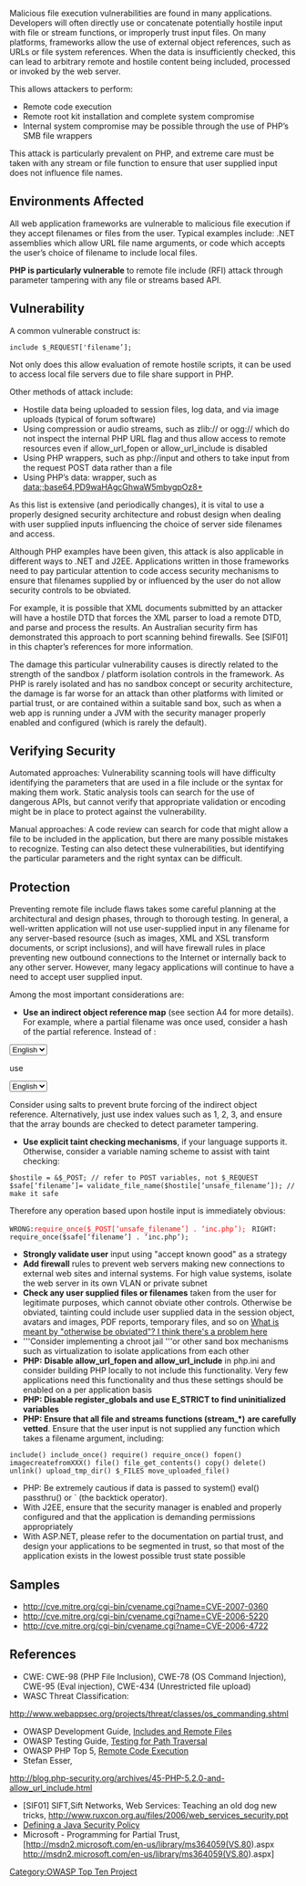 Malicious file execution vulnerabilities are found in many applications.
Developers will often directly use or concatenate potentially hostile
input with file or stream functions, or improperly trust input files. On
many platforms, frameworks allow the use of external object references,
such as URLs or file system references. When the data is insufficiently
checked, this can lead to arbitrary remote and hostile content being
included, processed or invoked by the web server.

This allows attackers to perform:

  - Remote code execution
  - Remote root kit installation and complete system compromise
  - Internal system compromise may be possible through the use of PHP’s
    SMB file wrappers

This attack is particularly prevalent on PHP, and extreme care must be
taken with any stream or file function to ensure that user supplied
input does not influence file names.

## Environments Affected

All web application frameworks are vulnerable to malicious file
execution if they accept filenames or files from the user. Typical
examples include: .NET assemblies which allow URL file name arguments,
or code which accepts the user’s choice of filename to include local
files.

**PHP is particularly vulnerable** to remote file include (RFI) attack
through parameter tampering with any file or streams based API.

## Vulnerability

A common vulnerable construct is:

`include $_REQUEST['filename’];`

Not only does this allow evaluation of remote hostile scripts, it can be
used to access local file servers due to file share support in PHP.

Other methods of attack include:

  - Hostile data being uploaded to session files, log data, and via
    image uploads (typical of forum software)
  - Using compression or audio streams, such as zlib:// or ogg:// which
    do not inspect the internal PHP URL flag and thus allow access to
    remote resources even if allow_url_fopen or allow_url_include is
    disabled
  - Using PHP wrappers, such as php://input and others to take input
    from the request POST data rather than a file
  - Using PHP’s data: wrapper, such as
    <data:;base64,PD9waHAgcGhwaW5mbygpOz8+>

As this list is extensive (and periodically changes), it is vital to use
a properly designed security architecture and robust design when dealing
with user supplied inputs influencing the choice of server side
filenames and access.

Although PHP examples have been given, this attack is also applicable in
different ways to .NET and J2EE. Applications written in those
frameworks need to pay particular attention to code access security
mechanisms to ensure that filenames supplied by or influenced by the
user do not allow security controls to be obviated.

For example, it is possible that XML documents submitted by an attacker
will have a hostile DTD that forces the XML parser to load a remote DTD,
and parse and process the results. An Australian security firm has
demonstrated this approach to port scanning behind firewalls. See
\[SIF01\] in this chapter’s references for more information.

The damage this particular vulnerability causes is directly related to
the strength of the sandbox / platform isolation controls in the
framework. As PHP is rarely isolated and has no sandbox concept or
security architecture, the damage is far worse for an attack than other
platforms with limited or partial trust, or are contained within a
suitable sand box, such as when a web app is running under a JVM with
the security manager properly enabled and configured (which is rarely
the default).

## Verifying Security

Automated approaches: Vulnerability scanning tools will have difficulty
identifying the parameters that are used in a file include or the syntax
for making them work. Static analysis tools can search for the use of
dangerous APIs, but cannot verify that appropriate validation or
encoding might be in place to protect against the vulnerability.

Manual approaches: A code review can search for code that might allow a
file to be included in the application, but there are many possible
mistakes to recognize. Testing can also detect these vulnerabilities,
but identifying the particular parameters and the right syntax can be
difficult.

## Protection

Preventing remote file include flaws takes some careful planning at the
architectural and design phases, through to thorough testing. In
general, a well-written application will not use user-supplied input in
any filename for any server-based resource (such as images, XML and XSL
transform documents, or script inclusions), and will have firewall rules
in place preventing new outbound connections to the Internet or
internally back to any other server. However, many legacy applications
will continue to have a need to accept user supplied input.

Among the most important considerations are:

  - **Use an indirect object reference map** (see section A4 for more
    details). For example, where a partial filename was once used,
    consider a hash of the partial reference. Instead of :

<code><select name=”language”>
`   `<option value=”English”>`English`</option></code>

use

<code><select name=”language”>
`   `<option value=”78463a384a5aa4fad5fa73e2f506ecfc”>`English`</option></code>

Consider using salts to prevent brute forcing of the indirect object
reference. Alternatively, just use index values such as 1, 2, 3, and
ensure that the array bounds are checked to detect parameter tampering.

  - **Use explicit taint checking mechanisms**, if your language
    supports it. Otherwise, consider a variable naming scheme to assist
    with taint checking:

`$hostile = &$_POST; // refer to POST variables, not $_REQUEST`
`$safe[‘filename’]= validate_file_name($hostile[‘unsafe_filename’]); //
make it safe`

Therefore any operation based upon hostile input is immediately obvious:

` WRONG:
 `<span style="color: red">`require_once($_POST[‘unsafe_filename’] .
‘inc.php’);`</span>` `
`RIGHT: require_once($safe[‘filename’] . ‘inc.php’);`

  - **Strongly validate user** input using "accept known good" as a
    strategy
  - **Add firewall** rules to prevent web servers making new connections
    to external web sites and internal systems. For high value systems,
    isolate the web server in its own VLAN or private subnet
  - **Check any user supplied files or filenames** taken from the user
    for legitimate purposes, which cannot obviate other controls.
    Otherwise be obviated, tainting could include user supplied data in
    the session object, avatars and images, PDF reports, temporary
    files, and so on [What is meant by "otherwise be obviated"? I think
    there's a problem here](category:FIXME "wikilink")
  - '''Consider implementing a chroot jail '''or other sand box
    mechanisms such as virtualization to isolate applications from each
    other
  - **PHP:** **Disable allow_url_fopen and allow_url_include** in
    php.ini and consider building PHP locally to not include this
    functionality. Very few applications need this functionality and
    thus these settings should be enabled on a per application basis
  - **PHP: Disable register_globals and use E_STRICT to find
    uninitialized variables**
  - **PHP: Ensure that all file and streams functions (stream_\*)**
    **are carefully vetted**. Ensure that the user input is not supplied
    any function which takes a filename argument, including:

`include() include_once() require() require_once() fopen()
imagecreatefromXXX() file() file_get_contents() copy() delete() unlink()
upload_tmp_dir() $_FILES move_uploaded_file()`

  - PHP: Be extremely cautious if data is passed to system() eval()
    passthru() or \` (the backtick operator).
  - With J2EE, ensure that the security manager is enabled and properly
    configured and that the application is demanding permissions
    appropriately
  - With ASP.NET, please refer to the documentation on partial trust,
    and design your applications to be segmented in trust, so that most
    of the application exists in the lowest possible trust state
    possible

## Samples

  - <http://cve.mitre.org/cgi-bin/cvename.cgi?name=CVE-2007-0360>
  - <http://cve.mitre.org/cgi-bin/cvename.cgi?name=CVE-2006-5220>
  - <http://cve.mitre.org/cgi-bin/cvename.cgi?name=CVE-2006-4722>

## References

  - CWE: CWE-98 (PHP File Inclusion), CWE-78 (OS Command Injection),
    CWE-95 (Eval injection), CWE-434 (Unrestricted file upload)
  - WASC Threat Classification:

<http://www.webappsec.org/projects/threat/classes/os_commanding.shtml>

  - OWASP Development Guide, [Includes and Remote
    Files](File_System#Includes_and_Remote_files "wikilink")
  - OWASP Testing Guide, [Testing for Path
    Traversal](Testing_for_Path_Traversal_\(OWASP-AZ-001\) "wikilink")
  - OWASP PHP Top 5, [Remote Code
    Execution](PHP_Top_5#P1:_Remote_Code_Execution "wikilink")
  - Stefan Esser,

<http://blog.php-security.org/archives/45-PHP-5.2.0-and-allow_url_include.html>

  - \[SIF01\] SIFT,Sift Networks, Web Services: Teaching an old dog new
    tricks,
    <http://www.ruxcon.org.au/files/2006/web_services_security.ppt>
  - [Defining a Java Security
    Policy](OWASP_Java_Table_of_Contents#Defining_a_Java_Security_Policy "wikilink")
  - Microsoft - Programming for Partial Trust,
    \[<http://msdn2.microsoft.com/en-us/library/ms364059(VS.80>).aspx
    <http://msdn2.microsoft.com/en-us/library/ms364059(VS.80>).aspx\]

[Category:OWASP Top Ten
Project](Category:OWASP_Top_Ten_Project "wikilink")